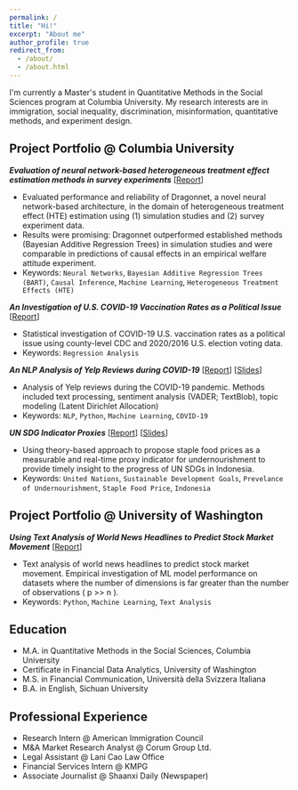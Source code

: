 ```yaml
---
permalink: /
title: "Hi!"
excerpt: "About me"
author_profile: true
redirect_from: 
  - /about/
  - /about.html
---
```




I'm currently a Master's student in Quantitative Methods in the Social Sciences program at Columbia University. My research interests are in immigration, social inequality, discrimination, misinformation, quantitative methods, and experiment design.

## Project Portfolio @ Columbia University

***Evaluation of neural network-based heterogeneous treatment effect estimation methods in survey experiments*** \[[Report](https://github.com/DuYanji/dragonnet-performance-evaluation/raw/main/Evaluation%20of%20neural%20network-based%20heterogeneous%20treatment%20effect%20estimation%20methods%20in%20survey%20experiments.pdf)\]
* Evaluated performance and reliability of Dragonnet, a novel neural network-based architecture, in the domain of heterogeneous treatment effect (HTE) estimation using (1) simulation studies and (2) survey experiment data. 
* Results were promising: Dragonnet outperformed established methods (Bayesian Additive Regression Trees) in simulation studies and were comparable in predictions of causal effects in an empirical welfare attitude experiment.
* Keywords: `Neural Networks`, `Bayesian Additive Regression Trees (BART)`, `Causal Inference`, `Machine Learning`, `Heterogeneous Treatment Effects (HTE)`


***An Investigation of U.S. COVID-19 Vaccination Rates as a Political Issue*** \[[Report](https://github.com/DuYanji/covid-19-politics/raw/main/An%20Investigation%20of%20U.S.%20COVID-19%20Vaccination%20Rates%20as%20a%20Political%20Issue.pdf)\]
* Statistical investigation of COVID-19 U.S. vaccination rates as a political issue using county-level CDC and 2020/2016 U.S. election voting data.
* Keywords: `Regression Analysis`

***An NLP Analysis of Yelp Reviews during COVID-19*** \[[Report](https://github.com/DuYanji/duyanji.github.io/raw/master/files/GR5067_Group1_FinalReport.pdf)\] \[[Slides](https://github.com/DuYanji/duyanji.github.io/raw/master/files/GR5067_Group15_FinalSlides.pdf)\] 
* Analysis of Yelp reviews during the COVID-19 pandemic. Methods included text processing, sentiment analysis (VADER; TextBlob), topic modeling (Latent Dirichlet Allocation)
* Keywords: `NLP`, `Python`, `Machine Learning`, `COVID-19`

***UN SDG Indicator Proxies*** \[[Report](https://github.com/DuYanji/duyanji.github.io/raw/master/files/SDG_ProxyIndicators.Blog.docx.pdf)\] \[[Slides](https://github.com/DuYanji/duyanji.github.io/raw/master/files/UN_SDG_Indicator_Proxies.pptx.pdf)\]
* Using theory-based approach to propose staple food prices as a measurable and real-time proxy indicator for undernourishment to  provide timely insight to the progress of UN SDGs in Indonesia.
* Keywords: `United Nations`, `Sustainable Development Goals`, `Prevelance of Undernourishment`, `Staple Food Price`, `Indonesia`

## Project Portfolio @ University of Washington

***Using Text Analysis of World News Headlines to Predict Stock Market Movement*** \[[Report](https://github.com/DuYanji/duyanji.github.io/raw/master/files/daily-news-stock-market-prediction.pdf)\] 
* Text analysis of world news headlines to predict stock market movement. Empirical investigation of ML model performance on datasets where the number of dimensions is far greater than the number of observations ( p >> n ). 
* Keywords: `Python`, `Machine Learning`, `Text Analysis`


## Education
* M.A. in Quantitative Methods in the Social Sciences, Columbia University
* Certificate in Financial Data Analytics, University of Washington
* M.S. in Financial Communication, Università della Svizzera Italiana 
* B.A. in English, Sichuan University


## Professional Experience
* Research Intern @ American Immigration Council
* M&A Market Research Analyst @ Corum Group Ltd. 
* Legal Assistant @ Lani Cao Law Office
* Financial Services Intern @ KMPG
* Associate Journalist @ Shaanxi Daily (Newspaper)




